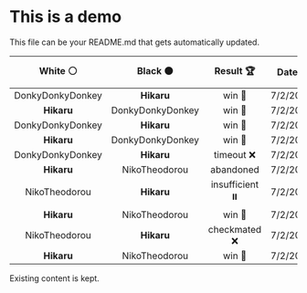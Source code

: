 # This is a demo

This file can be your README.md that gets automatically updated.

<!--START_SECTION:chessStats-->
<!-- Automatically generated with https://github.com/Balastrong/chess-stats-action -->

| White ⚪ | Black ⚫ | Result 🏆 | Date 📅 | Position 🗺️ |
|:---:|:---:|:---:|:---:|:---:|
| DonkyDonkyDonkey | **Hikaru** | win 🥇 | 7/2/2025 | <a href="http://www.ee.unb.ca/cgi-bin/tervo/fen.pl?select=8/7p/6p1/2P2nP1/5k1K/7P/8/8 w - - 1 74">Link</a> |
| **Hikaru** | DonkyDonkyDonkey | win 🥇 | 7/2/2025 | <a href="http://www.ee.unb.ca/cgi-bin/tervo/fen.pl?select=r4rk1/p2qBp2/2bp1Pp1/2p3Qp/1p2P3/3P1R2/PbP1N1PP/R5K1 b - - 1 19">Link</a> |
| DonkyDonkyDonkey | **Hikaru** | win 🥇 | 7/2/2025 | <a href="http://www.ee.unb.ca/cgi-bin/tervo/fen.pl?select=8/2R2Qbk/6p1/7p/4p2P/5pPK/6q1/8 w - - 14 84">Link</a> |
| **Hikaru** | DonkyDonkyDonkey | win 🥇 | 7/2/2025 | <a href="http://www.ee.unb.ca/cgi-bin/tervo/fen.pl?select=8/2b5/N1P2k2/6p1/2Pp2P1/3P1K2/8/8 b - - 4 48">Link</a> |
| DonkyDonkyDonkey | **Hikaru** | timeout ❌ | 7/2/2025 | <a href="http://www.ee.unb.ca/cgi-bin/tervo/fen.pl?select=8/5pk1/1p1p1qp1/1P1P4/3b4/8/2R2PQ1/5BK1 b - - 8 58">Link</a> |
| **Hikaru** | NikoTheodorou | abandoned  | 7/2/2025 | <a href="http://www.ee.unb.ca/cgi-bin/tervo/fen.pl?select=2k1r3/pp1p4/1nnP1b2/2q5/5p1p/N1P2NpP/PP2B1P1/R5KQ w - - 0 26">Link</a> |
| NikoTheodorou | **Hikaru** | insufficient ⏸️ | 7/2/2025 | <a href="http://www.ee.unb.ca/cgi-bin/tervo/fen.pl?select=3k4/8/8/8/8/8/K7/B7 b - - 0 70">Link</a> |
| **Hikaru** | NikoTheodorou | win 🥇 | 7/2/2025 | <a href="http://www.ee.unb.ca/cgi-bin/tervo/fen.pl?select=8/8/8/1k5K/3n3P/P5P1/8/8 b - - 0 60">Link</a> |
| NikoTheodorou | **Hikaru** | checkmated ❌ | 7/2/2025 | <a href="http://www.ee.unb.ca/cgi-bin/tervo/fen.pl?select=1r4kR/1p3rP1/2p5/1p3n2/4N3/P7/1P6/1K4R1 b - - 3 44">Link</a> |
| **Hikaru** | NikoTheodorou | win 🥇 | 7/2/2025 | <a href="http://www.ee.unb.ca/cgi-bin/tervo/fen.pl?select=8/pB6/8/PPP1k3/2K1pp1p/4b2P/6P1/8 b - - 0 53">Link</a> |

<!--END_SECTION:chessStats-->

Existing content is kept.
